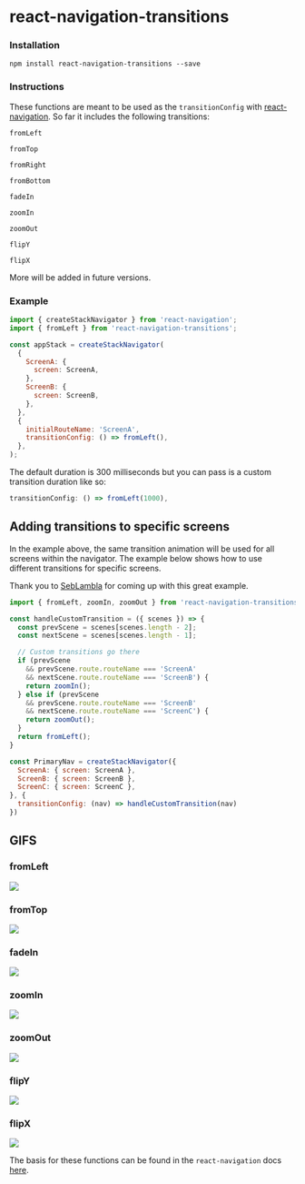 # react-navigation-transitions

### Installation
`npm install react-navigation-transitions --save`

### Instructions
These functions are meant to be used as the `transitionConfig` with [react-navigation](https://reactnavigation.org/). So far it includes the following transitions:

`fromLeft`

`fromTop`

`fromRight`

`fromBottom`

`fadeIn`

`zoomIn`

`zoomOut`

`flipY`

`flipX`

More will be added in future versions.

### Example

```javascript
import { createStackNavigator } from 'react-navigation';
import { fromLeft } from 'react-navigation-transitions';

const appStack = createStackNavigator(
  {
    ScreenA: {
      screen: ScreenA,
    },
    ScreenB: {
      screen: ScreenB,
    },
  },
  {
    initialRouteName: 'ScreenA',
    transitionConfig: () => fromLeft(),
  },
);
```

The default duration is 300 milliseconds but you can pass is a custom transition duration like so:

```javascript
transitionConfig: () => fromLeft(1000),
```

## Adding transitions to specific screens

In the example above, the same transition animation will be used for all screens within the
navigator. The example below shows how to use different transitions for specific screens.

Thank you to [SebLambla](https://github.com/SebLambla) for coming up with this great example.

```javascript
import { fromLeft, zoomIn, zoomOut } from 'react-navigation-transitions'

const handleCustomTransition = ({ scenes }) => {
  const prevScene = scenes[scenes.length - 2];
  const nextScene = scenes[scenes.length - 1];

  // Custom transitions go there
  if (prevScene
    && prevScene.route.routeName === 'ScreenA'
    && nextScene.route.routeName === 'ScreenB') {
    return zoomIn();
  } else if (prevScene
    && prevScene.route.routeName === 'ScreenB'
    && nextScene.route.routeName === 'ScreenC') {
    return zoomOut();
  }
  return fromLeft();
}

const PrimaryNav = createStackNavigator({
  ScreenA: { screen: ScreenA },
  ScreenB: { screen: ScreenB },
  ScreenC: { screen: ScreenC },
}, {
  transitionConfig: (nav) => handleCustomTransition(nav)
})
```

## GIFS

### fromLeft

![](./gifs/from-left.gif)

### fromTop

![](./gifs/from-top.gif)

### fadeIn

![](./gifs/fade-in.gif)

### zoomIn

![](./gifs/zoom-in.gif)

### zoomOut

![](./gifs/zoom-out.gif)

### flipY

![](./gifs/flip-y.gif)

### flipX

![](./gifs/flip-x.gif)

The basis for these functions can be found in the `react-navigation` docs [here](https://reactnavigation.org/docs/stack-navigator.html#modal-stacknavigator-with-custom-screen-transitions).
